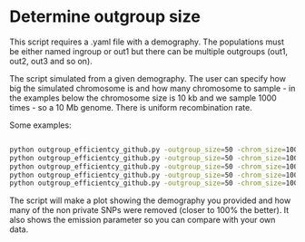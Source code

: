 # Determine outgroup size
This script requires a .yaml file with a demography. The populations must be either named ingroup or out1 but there can be multiple outgroups (out1, out2, out3 and so on). 

The script simulated from a given demography. The user can specify how big the simulated chromosome is and how many chromosome to sample - in the examples below the chromosome size is 10 kb and we sample 1000 times - so a 10 Mb genome. There is uniform recombination rate.

Some examples:

```bash

python outgroup_efficientcy_github.py -outgroup_size=50 -chrom_size=10000 -iterations=1000 -demography=Demography_a.yaml -outfile=panel_a_simpledemography.pdf
python outgroup_efficientcy_github.py -outgroup_size=50 -chrom_size=10000 -iterations=1000 -demography=Demography_b.yaml -outfile=panel_b_simpledemography_3pop.pdf
python outgroup_efficientcy_github.py -outgroup_size=50 -chrom_size=10000 -iterations=1000 -demography=Demography_c.yaml -outfile=panel_c_exponentialgrowth.pdf
python outgroup_efficientcy_github.py -outgroup_size=50 -chrom_size=10000 -iterations=1000 -demography=Demography_d.yaml -outfile=panel_d_exponentialgrowth_3pop.pdf
python outgroup_efficientcy_github.py -outgroup_size=50 -chrom_size=10000 -iterations=1000 -demography=Demography_e.yaml -outfile=panel_e_ideal.pdf

```

The script will make a plot showing the demography you provided and how many of the non private SNPs were removed (closer to 100% the better). It also shows the emission parameter so you can compare with your own data.
